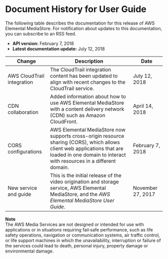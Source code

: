 # Document History for User Guide<a name="doc-history"></a>

The following table describes the documentation for this release of AWS Elemental MediaStore\. For notification about updates to this documentation, you can subscribe to an RSS feed\.
+ **API version:** February 7, 2018
+ **Latest documentation update:** July 12, 2018

| Change | Description | Date | 
| --- |--- |--- |
| AWS CloudTrail integration | The CloudTrail integration content has been updated to align with recent changes to the CloudTrail service\. | July 12, 2018 | 
| CDN collaboration | Added information about how to use AWS Elemental MediaStore with a content delivery network \(CDN\) such as Amazon CloudFront\. | April 14, 2018 | 
| CORS configurations | AWS Elemental MediaStore now supports cross\-origin resource sharing \(CORS\), which allows client web applications that are loaded in one domain to interact with resources in a different domain\. | February 7, 2018 | 
| New service and guide | This is the initial release of the video origination and storage service, AWS Elemental MediaStore, and the *AWS Elemental MediaStore User Guide*\. | November 27, 2017 | 

**Note**  
The AWS Media Services are not designed or intended for use with applications or in situations requiring fail‐safe performance, such as life safety operations, navigation or communication systems, air traffic control, or life support machines in which the unavailability, interruption or failure of the services could lead to death, personal injury, property damage or environmental damage\.